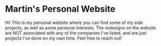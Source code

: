 # Martin's Personal Website
Hi! This is my personal website where you can find some of my side projects, as well as some personal interests. The redesigns on the website are NOT associated
with any of the companies I've listed, and are just projects I've done on my own time. Feel free to reach out!
